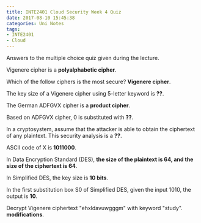 ```yaml
---
title: INTE2401 Cloud Security Week 4 Quiz
date: 2017-08-10 15:45:38
categories: Uni Notes
tags:
- INTE2401
- Cloud
---
```


Answers to the multiple choice quiz given during the lecture.

<!--more-->

Vigenere cipher is a **polyalphabetic cipher**.

Which of the follow ciphers is the most secure? **Vigenere cipher**.

The key size of a Vigenere cipher using 5-letter keyword is **??**.

The German ADFGVX cipher is a **product cipher**.

Based on ADFGVX cipher, 0 is substituted with **??**.

In a cryptosystem, assume that the attacker is able to obtain the ciphertext of any plaintext. This security analysis is a **??**.

ASCII code of X is **1011000**.

In Data Encryption Standard (DES), **the size of the plaintext is 64, and the size of the ciphertext is 64**.

In Simplified DES, the key size is **10 bits**.

In the first substitution box S0 of Simplified DES, given the input 1010, the output is **10**.

Decrypt Vigenere ciphertext "ehxldavuwgggm" with keyword "study". **modifications**.
